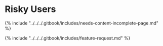 # Risky Users

{% include "../../../.gitbook/includes/needs-content-incomplete-page.md" %}

{% include "../../../.gitbook/includes/feature-request.md" %}
